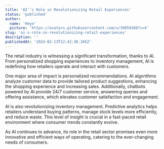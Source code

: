 ```yaml
---
title: 'AI''s Role in Revolutionizing Retail Experiences'
status: 'published'
author:
  name: 'Heyn'
  picture: 'https://avatars.githubusercontent.com/u/39059108?v=4'
slug: 'ai-s-role-in-revolutionizing-retail-experiences'
description: ''
publishedAt: '2024-02-13T12:42:30.345Z'
---
```


The retail industry is witnessing a significant transformation, thanks to AI. From personalized shopping experiences to inventory management, AI is redefining how retailers operate and interact with customers.

One major area of impact is personalized recommendations. AI algorithms analyze customer data to provide tailored product suggestions, enhancing the shopping experience and increasing sales. Additionally, chatbots powered by AI provide 24/7 customer service, answering queries and offering assistance, which elevates customer satisfaction and engagement.

AI is also revolutionizing inventory management. Predictive analytics helps retailers understand buying patterns, manage stock levels more efficiently, and reduce waste. This level of insight is crucial in a fast-paced retail environment where consumer trends constantly evolve.

As AI continues to advance, its role in the retail sector promises even more innovative and efficient ways of operating, catering to the ever-changing needs of consumers.